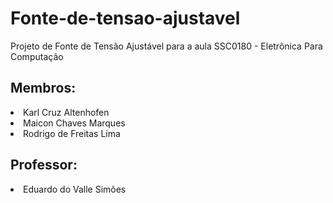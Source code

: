 # Fonte-de-tensao-ajustavel
Projeto de Fonte de Tensão Ajustável para a aula SSC0180 - Eletrônica Para Computação <br>
<h2>Membros:</h2>

<li> Karl Cruz Altenhofen </li>
<li> Maicon Chaves Marques </li>
<li> Rodrigo de Freitas Lima </li>

<h2>Professor:</h2>

<li> Eduardo do Valle Simões </li>
